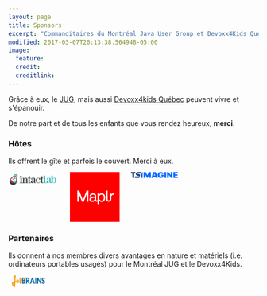 ```yaml
---
layout: page
title: Sponsors
excerpt: "Commanditaires du Montréal Java User Group et Devoxx4Kids Québec"
modified: 2017-03-07T20:13:38.564948-05:00
image:
  feature:
  credit:
  creditlink:
---
```


Grâce à eux, le [JUG](https://www.montreal-jug.org/), mais aussi <a href="https://www.devoxx4kids.org/quebec/" target="_blank">Devoxx4kids Québec</a> peuvent 
vivre et s'épanouir.
 
De notre part et de tous les enfants que vous rendez heureux, **merci**.


### Hôtes

Ils offrent le gîte et parfois le couvert. Merci à eux.

<a href="https://intactlab.ca/fr/" title="Intact Lab" target="_blank"><img src="/images/sponsors/intact_lab.jpeg" width="100px" style="vertical-align: top;"></a>
&nbsp;&nbsp;&nbsp;&nbsp;
<a href="https://maplr.co/" title="Maplr" target="_blank"><img src="/images/sponsors/maplr.png" width="100px" style="vertical-align: top;"></a>
&nbsp;&nbsp;&nbsp;&nbsp;
<a href="https://tsimagine.com/" title="TS Imagine" target="_blank"><img src="/images/sponsors/tsimagine.svg" width="100px" style="vertical-align: top;"></a>
&nbsp;&nbsp;&nbsp;&nbsp;


### Partenaires

Ils donnent à nos membres divers avantages en nature et matériels (i.e. ordinateurs portables usagés) pour le Montréal JUG et le Devoxx4Kids.

<a href="https://www.jetbrains.com/" title="JetBrains" target="_blank"><img src="/images/sponsors/jetbrains.png" width="80px" style="vertical-align: top;"></a>

